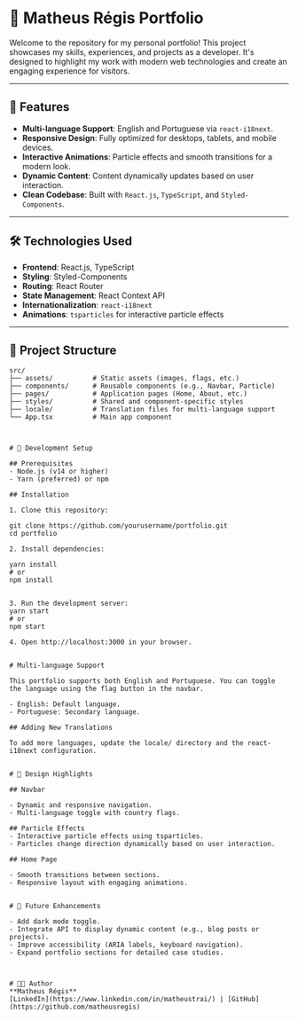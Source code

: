 # 🚀 Matheus Régis Portfolio

Welcome to the repository for my personal portfolio! This project showcases my skills, experiences, and projects as a developer. It's designed to highlight my work with modern web technologies and create an engaging experience for visitors.

---

## 🌟 Features

- **Multi-language Support**: English and Portuguese via `react-i18next`.
- **Responsive Design**: Fully optimized for desktops, tablets, and mobile devices.
- **Interactive Animations**: Particle effects and smooth transitions for a modern look.
- **Dynamic Content**: Content dynamically updates based on user interaction.
- **Clean Codebase**: Built with `React.js`, `TypeScript`, and `Styled-Components`.

---

## 🛠️ Technologies Used

- **Frontend**: React.js, TypeScript
- **Styling**: Styled-Components
- **Routing**: React Router
- **State Management**: React Context API
- **Internationalization**: `react-i18next`
- **Animations**: `tsparticles` for interactive particle effects

---

## 📂 Project Structure

```plaintext
src/
├── assets/          # Static assets (images, flags, etc.)
├── components/      # Reusable components (e.g., Navbar, Particle)
├── pages/           # Application pages (Home, About, etc.)
├── styles/          # Shared and component-specific styles
├── locale/          # Translation files for multi-language support
└── App.tsx          # Main app component



# 🚧 Development Setup

## Prerequisites
- Node.js (v14 or higher)
- Yarn (preferred) or npm

## Installation

1. Clone this repository:

git clone https://github.com/yourusername/portfolio.git
cd portfolio

2. Install dependencies:

yarn install
# or
npm install


3. Run the development server:
yarn start
# or
npm start

4. Open http://localhost:3000 in your browser.


# Multi-language Support

This portfolio supports both English and Portuguese. You can toggle the language using the flag button in the navbar.

- English: Default language.
- Portuguese: Secondary language.

## Adding New Translations

To add more languages, update the locale/ directory and the react-i18next configuration.


# 🎨 Design Highlights

## Navbar

- Dynamic and responsive navigation.
- Multi-language toggle with country flags.

## Particle Effects
- Interactive particle effects using tsparticles.
- Particles change direction dynamically based on user interaction.

## Home Page

- Smooth transitions between sections.
- Responsive layout with engaging animations.


# 🔧 Future Enhancements

- Add dark mode toggle.
- Integrate API to display dynamic content (e.g., blog posts or projects).
- Improve accessibility (ARIA labels, keyboard navigation).
- Expand portfolio sections for detailed case studies.



# 👨‍💻 Author
**Matheus Régis**
[LinkedIn](https://www.linkedin.com/in/matheustrai/) | [GitHub](https://github.com/matheusregis)



